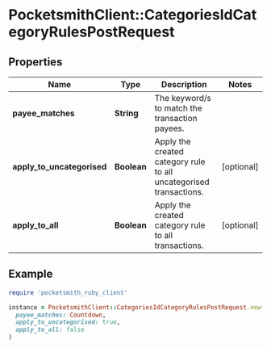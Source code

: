 # PocketsmithClient::CategoriesIdCategoryRulesPostRequest

## Properties

| Name | Type | Description | Notes |
| ---- | ---- | ----------- | ----- |
| **payee_matches** | **String** | The keyword/s to match the transaction payees. |  |
| **apply_to_uncategorised** | **Boolean** | Apply the created category rule to all uncategorised transactions. | [optional] |
| **apply_to_all** | **Boolean** | Apply the created category rule to all transactions. | [optional] |

## Example

```ruby
require 'pocketsmith_ruby_client'

instance = PocketsmithClient::CategoriesIdCategoryRulesPostRequest.new(
  payee_matches: Countdown,
  apply_to_uncategorised: true,
  apply_to_all: false
)
```

